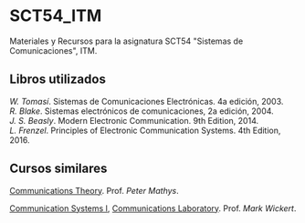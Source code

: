 # SCT54_ITM
Materiales y Recursos para la asignatura SCT54 "Sistemas de Comunicaciones", ITM.

## Libros utilizados
*W. Tomasí*. Sistemas de Comunicaciones Electrónicas. 4a edición, 2003.<br>
*R. Blake*. Sistemas electrónicos de comunicaciones, 2a edición, 2004. <br>
*J. S. Beasly*. Modern Electronic Communication. 9th Edition, 2014. <br>
*L. Frenzel*. Principles of Electronic Communication Systems. 4th Edition, 2016.


## Cursos similares

[Communications Theory](http://ecee.colorado.edu/~mathys/ecen4242/descr.html). 
Prof. *Peter Mathys*. <br>

[Communication Systems I](http://www.eas.uccs.edu/~mwickert/ece5625/), [Communications Laboratory](http://www.eas.uccs.edu/~mwickert/ece4670/). 
Prof. *Mark Wickert*.
